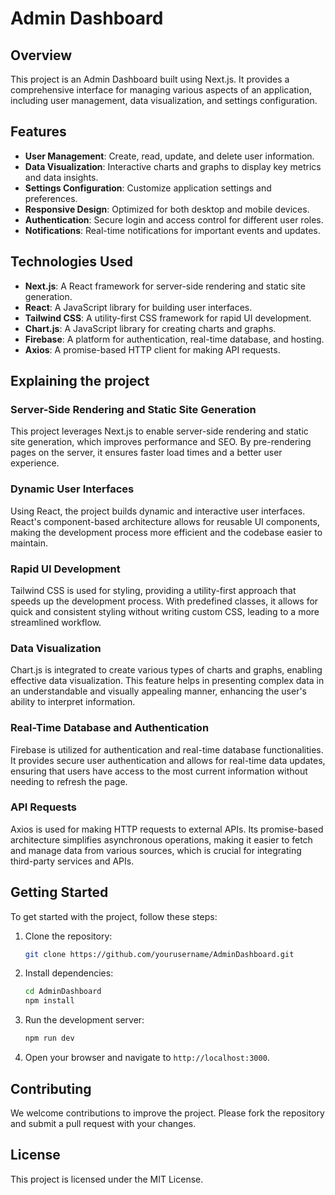 # Admin Dashboard

## Overview

This project is an Admin Dashboard built using Next.js. It provides a comprehensive interface for managing various aspects of an application, including user management, data visualization, and settings configuration.

## Features

- **User Management**: Create, read, update, and delete user information.
- **Data Visualization**: Interactive charts and graphs to display key metrics and data insights.
- **Settings Configuration**: Customize application settings and preferences.
- **Responsive Design**: Optimized for both desktop and mobile devices.
- **Authentication**: Secure login and access control for different user roles.
- **Notifications**: Real-time notifications for important events and updates.

## Technologies Used

- **Next.js**: A React framework for server-side rendering and static site generation.
- **React**: A JavaScript library for building user interfaces.
- **Tailwind CSS**: A utility-first CSS framework for rapid UI development.
- **Chart.js**: A JavaScript library for creating charts and graphs.
- **Firebase**: A platform for authentication, real-time database, and hosting.
- **Axios**: A promise-based HTTP client for making API requests.

## Explaining the project

### Server-Side Rendering and Static Site Generation
This project leverages Next.js to enable server-side rendering and static site generation, which improves performance and SEO. By pre-rendering pages on the server, it ensures faster load times and a better user experience.

### Dynamic User Interfaces
Using React, the project builds dynamic and interactive user interfaces. React's component-based architecture allows for reusable UI components, making the development process more efficient and the codebase easier to maintain.

### Rapid UI Development
Tailwind CSS is used for styling, providing a utility-first approach that speeds up the development process. With predefined classes, it allows for quick and consistent styling without writing custom CSS, leading to a more streamlined workflow.

### Data Visualization
Chart.js is integrated to create various types of charts and graphs, enabling effective data visualization. This feature helps in presenting complex data in an understandable and visually appealing manner, enhancing the user's ability to interpret information.

### Real-Time Database and Authentication
Firebase is utilized for authentication and real-time database functionalities. It provides secure user authentication and allows for real-time data updates, ensuring that users have access to the most current information without needing to refresh the page.

### API Requests
Axios is used for making HTTP requests to external APIs. Its promise-based architecture simplifies asynchronous operations, making it easier to fetch and manage data from various sources, which is crucial for integrating third-party services and APIs.

## Getting Started

To get started with the project, follow these steps:

1. Clone the repository:
    ```bash
    git clone https://github.com/yourusername/AdminDashboard.git
    ```
2. Install dependencies:
    ```bash
    cd AdminDashboard
    npm install
    ```
3. Run the development server:
    ```bash
    npm run dev
    ```
4. Open your browser and navigate to `http://localhost:3000`.

## Contributing

We welcome contributions to improve the project. Please fork the repository and submit a pull request with your changes.

## License

This project is licensed under the MIT License.
